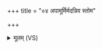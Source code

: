 +++
title = "०४ अपामूर्मिर्मदन्निव स्तोम"

+++
<details><summary>मूलम् (VS)</summary>

अ॒पामू॒र्मिर्मद॑न्निव॒ स्तोम॑ इन्द्राजिरायते। वि ते॒ मदा॑ अराजिषुः ॥
</details>